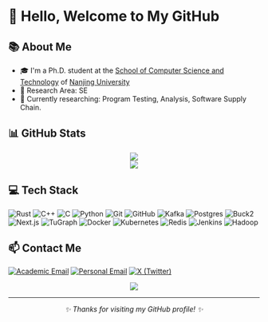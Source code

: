 # 👋 Hello, Welcome to My GitHub

## 📚 About Me
- 🎓 I'm a Ph.D. student at the [School of Computer Science and Technology](https://cs.nju.edu.cn/cs_en/) of [Nanjing University](https://njunju.nju.edu.cn/EN/main.htm)
- 🔬 Research Area: SE
- 🌱 Currently researching: Program Testing, Analysis, Software Supply Chain.



## 📊 GitHub Stats
<div align="center">
  <img src="https://github-readme-stats.vercel.app/api?username=xizheyin&show_icons=true&theme=radical&count_private=true&rank_icon=github" />
</div>

<div align="center">
  <img src="https://github-readme-streak-stats.herokuapp.com/?user=xizheyin&theme=radical" />
</div>

## 💻 Tech Stack
![Rust](https://img.shields.io/badge/-Rust-000000?style=flat&logo=rust&logoColor=white)
![C++](https://img.shields.io/badge/-C++-00599C?style=flat&logo=c%2B%2B&logoColor=white)
![C](https://img.shields.io/badge/-C-A8B9CC?style=flat&logo=c&logoColor=white)
![Python](https://img.shields.io/badge/-Python-3776AB?style=flat&logo=Python&logoColor=white)
![Git](https://img.shields.io/badge/-Git-F05032?style=flat&logo=git&logoColor=white)
![GitHub](https://img.shields.io/badge/-GitHub-181717?style=flat&logo=github)
![Kafka](https://img.shields.io/badge/-Kafka-231F20?style=flat&logo=apache-kafka&logoColor=white)
![Postgres](https://img.shields.io/badge/-PostgreSQL-336791?style=flat&logo=postgresql&logoColor=white)
![Buck2](https://img.shields.io/badge/-Buck2-4A154B?style=flat&logo=meta&logoColor=white)
![Next.js](https://img.shields.io/badge/-Next.js-000000?style=flat&logo=next.js&logoColor=white)
![TuGraph](https://img.shields.io/badge/-TuGraph-5C2D91?style=flat&logo=graph&logoColor=white)
![Docker](https://img.shields.io/badge/-Docker-2496ED?style=flat&logo=docker&logoColor=white)
![Kubernetes](https://img.shields.io/badge/-Kubernetes-326CE5?style=flat&logo=kubernetes&logoColor=white)
![Redis](https://img.shields.io/badge/-Redis-DC382D?style=flat&logo=redis&logoColor=white)
![Jenkins](https://img.shields.io/badge/-Jenkins-D24939?style=flat&logo=jenkins&logoColor=white)
![Hadoop](https://img.shields.io/badge/-Hadoop-66CCFF?style=flat&logo=apache-hadoop&logoColor=black)


## 📫 Contact Me
[![Academic Email](https://img.shields.io/badge/-Academic%20Email-D14836?style=flat&logo=gmail&logoColor=white)](mailto:xizheyin@smail.nju.edu.cn)
[![Personal Email](https://img.shields.io/badge/-Personal%20Email-D14836?style=flat&logo=gmail&logoColor=white)](mailto:chester.yinxz@gmail.com)
[![X (Twitter)](https://img.shields.io/badge/-@yin23989-000000?style=flat&logo=x&logoColor=white)](https://twitter.com/yin23989)

<!-- Visit Counter -->
<div align="center">
  <img src="https://komarev.com/ghpvc/?username=xizheyin&color=blueviolet&style=flat-square&label=PROFILE+VIEWS" />
</div>

---

<div align="center">
  <i>✨ Thanks for visiting my GitHub profile! ✨</i>
</div>

